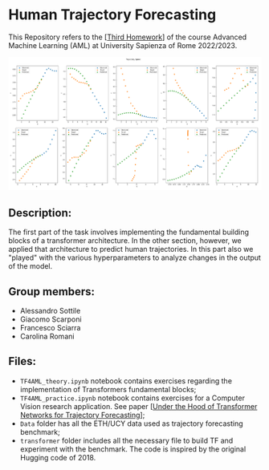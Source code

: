 # Human Trajectory Forecasting

This Repository refers to the [[Third Homework](https://github.com/FraLuca/TF4AML)] of the course Advanced Machine Learning (AML) at University Sapienza of Rome 2022/2023.

![My Image](trajectory_speed.png)

## Description:
The first part of the task involves implementing the fundamental building blocks of a transformer architecture.
In the other section, however, we applied that architecture to predict human trajectories. In this part also we "played" with the various hyperparameters to analyze changes in the output of the model.

## Group members:
* Alessandro Sottile
* Giacomo Scarponi
* Francesco Sciarra
* Carolina Romani 

## Files:
* `TF4AML_theory.ipynb` notebook contains exercises regarding the implementation of Transformers fundamental blocks;
* `TF4AML_practice.ipynb` notebook contains exercises for a Computer Vision research application. See paper [[Under the Hood of Transformer Networks for Trajectory Forecasting](https://arxiv.org/abs/2203.11878)];
* `Data` folder has all the ETH/UCY data used as trajectory forecasting benchmark;
* `transformer` folder includes all the necessary file to build TF and experiment with the benchmark. The code is inspired by the original Hugging code of 2018.
